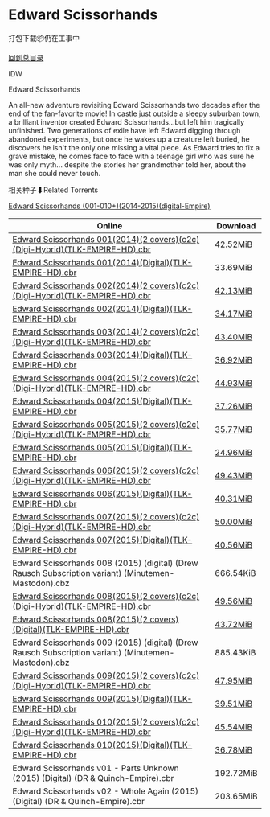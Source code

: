 # Edward Scissorhands

打包下载📦仍在工事中

[回到总目录](/Catalogs.md)

IDW

Edward Scissorhands

An all-new adventure revisiting Edward Scissorhands two decades after the end of the fan-favorite movie! In castle just outside a sleepy suburban town, a brilliant inventor created Edward Scissorhands...but left him tragically unfinished. Two generations of exile have left Edward digging through abandoned experiments, but once he wakes up a creature left buried, he discovers he isn't the only one missing a vital piece. As Edward tries to fix a grave mistake, he comes face to face with a teenage girl who was sure he was only myth... despite the stories her grandmother told her, about the man she could never touch.





相关种子⬇Related Torrents

[Edward Scissorhands (001-010+)(2014-2015)(digital-Empire)](https://github.com/alicewish/markdown/blob/master/torrent/Edward-Scissorhands--001-010---2014-2015--digital-Empire.md)

Online | Download
--- | ---
[Edward Scissorhands 001(2014)(2 covers)(c2c)(Digi-Hybrid)(TLK-EMPIRE-HD).cbr](https://github.com/alicewish/markdown/blob/master/comic/Edward-Scissorhands-001-2014-2-covers-c2c-Digi-Hybrid-TLK-EMPIRE-HD-cbr.md) | 42.52MiB
[Edward Scissorhands 001(2014)(Digital)(TLK-EMPIRE-HD).cbr](https://github.com/alicewish/markdown/blob/master/comic/Edward-Scissorhands-001-2014-Digital-TLK-EMPIRE-HD-cbr.md) | 33.69MiB
[Edward Scissorhands 002(2014)(2 covers)(c2c)(Digi-Hybrid)(TLK-EMPIRE-HD).cbr](https://github.com/alicewish/markdown/blob/master/comic/Edward-Scissorhands-002-2014-2-covers-c2c-Digi-Hybrid-TLK-EMPIRE-HD-cbr.md) | [42.13MiB](https://pan.baidu.com/s/1eR436bK#list/path=%2F0-Day%20Week%20of%202014%20Q4%2F0-Day%20Week%20of%202014.11.26%2F%E3%82%BF%E3%82%AA%E3%82%B9%E3%82%BD%E3%82%AF%E3%82%A8%E3%82%AF%E3%82%AD%E3%82%B5%E3%82%BB%E3%82%B1%E3%82%B9%E3%82%A2%E3%82%B1%E3%82%BB%E3%82%A2%E3%82%B5%E3%82%A2%E3%82%A6%E3%82%AF%E3%82%BD%E3%82%BF%E3%82%B5%E3%82%A8%E3%82%BB%E3%82%AD%E3%82%A4%E3%82%A4%E3%82%AB%E3%82%AB%E3%82%AA%E3%82%A8&parentPath=%2F0-Day%20Week%20of%202014%20Q4)
[Edward Scissorhands 002(2014)(Digital)(TLK-EMPIRE-HD).cbr](https://github.com/alicewish/markdown/blob/master/comic/Edward-Scissorhands-002-2014-Digital-TLK-EMPIRE-HD-cbr.md) | [34.17MiB](https://pan.baidu.com/s/1eR436bK#list/path=%2F0-Day%20Week%20of%202014%20Q4%2F0-Day%20Week%20of%202014.11.26%2F%E3%82%B9%E3%82%B5%E3%82%B3%E3%82%B7%E3%82%B9%E3%82%A4%E3%82%B7%E3%82%AA%E3%82%B9%E3%82%B3%E3%82%BB%E3%82%B7%E3%82%A4%E3%82%B1%E3%82%B5%E3%82%BF%E3%82%BB%E3%82%B1%E3%82%AD%E3%82%BD%E3%82%A8%E3%82%AB%E3%82%AB%E3%82%A4%E3%82%A2%E3%82%A2%E3%82%B7%E3%82%BF%E3%82%A8%E3%82%BF%E3%82%A2%E3%82%BD&parentPath=%2F0-Day%20Week%20of%202014%20Q4)
[Edward Scissorhands 003(2014)(2 covers)(c2c)(Digi-Hybrid)(TLK-EMPIRE-HD).cbr](https://github.com/alicewish/markdown/blob/master/comic/Edward-Scissorhands-003-2014-2-covers-c2c-Digi-Hybrid-TLK-EMPIRE-HD-cbr.md) | [43.40MiB](https://pan.baidu.com/s/1eR9TnW2#list/path=%2F0-Day%20Week%20of%202015%20Q1%2F0-Day%20Week%20of%202015.01.07%2F%E3%82%B1%E3%82%B5%E3%82%AF%E3%82%BD%E3%82%BB%E3%82%A2%E3%82%A6%E3%82%AB%E3%82%A2%E3%82%BD%E3%82%BD%E3%82%B9%E3%82%A2%E3%82%A8%E3%82%BF%E3%82%AA%E3%82%B3%E3%82%A2%E3%82%A4%E3%82%BD%E3%82%BF%E3%82%BB%E3%82%A2%E3%82%A6%E3%82%AA%E3%82%AD%E3%82%B7%E3%82%A2%E3%82%AD%E3%82%B1%E3%82%AD%E3%82%A4&parentPath=%2F0-Day%20Week%20of%202015%20Q1)
[Edward Scissorhands 003(2014)(Digital)(TLK-EMPIRE-HD).cbr](https://github.com/alicewish/markdown/blob/master/comic/Edward-Scissorhands-003-2014-Digital-TLK-EMPIRE-HD-cbr.md) | [36.92MiB](https://pan.baidu.com/s/1eR9TnW2#list/path=%2F0-Day%20Week%20of%202015%20Q1%2F0-Day%20Week%20of%202015.01.07%2F%E3%82%BD%E3%82%BD%E3%82%AB%E3%82%AF%E3%82%A8%E3%82%AF%E3%82%A8%E3%82%BB%E3%82%AD%E3%82%B3%E3%82%A4%E3%82%AF%E3%82%B5%E3%82%AF%E3%82%A8%E3%82%B7%E3%82%AD%E3%82%B1%E3%82%B1%E3%82%BD%E3%82%AF%E3%82%A4%E3%82%AA%E3%82%AF%E3%82%B9%E3%82%BD%E3%82%B3%E3%82%A6%E3%82%B9%E3%82%BB%E3%82%BB%E3%82%A4&parentPath=%2F0-Day%20Week%20of%202015%20Q1)
[Edward Scissorhands 004(2015)(2 covers)(c2c)(Digi-Hybrid)(TLK-EMPIRE-HD).cbr](https://github.com/alicewish/markdown/blob/master/comic/Edward-Scissorhands-004-2015-2-covers-c2c-Digi-Hybrid-TLK-EMPIRE-HD-cbr.md) | [44.93MiB](https://pan.baidu.com/s/1geZ9B2b#list/path=%2F0-Day%20Week%20of%202015%20Q1%2F0-Day%20Week%20of%202015.02.11%2F%E3%82%B1%E3%82%BF%E3%82%A2%E3%82%BB%E3%82%AF%E3%82%A4%E3%82%A8%E3%82%B5%E3%82%AB%E3%82%B3%E3%82%BD%E3%82%A6%E3%82%B7%E3%82%B7%E3%82%B1%E3%82%B5%E3%82%BF%E3%82%B1%E3%82%BF%E3%82%B1%E3%82%A8%E3%82%AB%E3%82%BF%E3%82%B1%E3%82%A8%E3%82%B9%E3%82%BD%E3%82%BB%E3%82%BD%E3%82%BB%E3%82%B7%E3%82%AA&parentPath=%2F0-Day%20Week%20of%202015%20Q1)
[Edward Scissorhands 004(2015)(Digital)(TLK-EMPIRE-HD).cbr](https://github.com/alicewish/markdown/blob/master/comic/Edward-Scissorhands-004-2015-Digital-TLK-EMPIRE-HD-cbr.md) | [37.26MiB](https://pan.baidu.com/s/1geZ9B2b#list/path=%2F0-Day%20Week%20of%202015%20Q1%2F0-Day%20Week%20of%202015.02.11%2F%E3%82%A6%E3%82%B9%E3%82%A6%E3%82%A6%E3%82%A4%E3%82%AA%E3%82%A8%E3%82%BF%E3%82%B3%E3%82%A6%E3%82%BF%E3%82%AA%E3%82%BD%E3%82%A8%E3%82%B1%E3%82%AB%E3%82%BD%E3%82%B9%E3%82%BD%E3%82%BB%E3%82%A2%E3%82%AD%E3%82%BB%E3%82%BB%E3%82%AA%E3%82%A2%E3%82%B7%E3%82%A4%E3%82%B3%E3%82%BB%E3%82%AF%E3%82%A6&parentPath=%2F0-Day%20Week%20of%202015%20Q1)
[Edward Scissorhands 005(2015)(2 covers)(c2c)(Digi-Hybrid)(TLK-EMPIRE-HD).cbr](https://github.com/alicewish/markdown/blob/master/comic/Edward-Scissorhands-005-2015-2-covers-c2c-Digi-Hybrid-TLK-EMPIRE-HD-cbr.md) | [35.77MiB](https://pan.baidu.com/s/1skOxALv#list/path=%2F0-Day%20Week%20of%202015%20Q1%2F0-Day%20Week%20of%202015.03.25%2F%E3%82%BD%E3%82%BD%E3%82%A6%E3%82%AD%E3%82%B5%E3%82%B9%E3%82%A6%E3%82%BF%E3%82%B9%E3%82%B5%E3%82%BD%E3%82%A2%E3%82%A4%E3%82%AB%E3%82%B7%E3%82%BB%E3%82%AF%E3%82%A8%E3%82%A8%E3%82%A4%E3%82%AA%E3%82%BD%E3%82%AB%E3%82%B7%E3%82%A6%E3%82%B9%E3%82%BD%E3%82%AD%E3%82%BF%E3%82%B3%E3%82%AB%E3%82%A6&parentPath=%2F0-Day%20Week%20of%202015%20Q1)
[Edward Scissorhands 005(2015)(Digital)(TLK-EMPIRE-HD).cbr](https://github.com/alicewish/markdown/blob/master/comic/Edward-Scissorhands-005-2015-Digital-TLK-EMPIRE-HD-cbr.md) | [24.96MiB](https://pan.baidu.com/s/1skOxALv#list/path=%2F0-Day%20Week%20of%202015%20Q1%2F0-Day%20Week%20of%202015.03.25%2F%E3%82%A2%E3%82%AF%E3%82%B9%E3%82%AB%E3%82%A6%E3%82%A4%E3%82%A8%E3%82%B3%E3%82%B5%E3%82%A8%E3%82%AD%E3%82%AF%E3%82%AB%E3%82%A2%E3%82%B1%E3%82%B7%E3%82%B3%E3%82%AA%E3%82%AD%E3%82%B9%E3%82%B3%E3%82%BD%E3%82%A6%E3%82%B7%E3%82%B9%E3%82%B5%E3%82%B9%E3%82%A4%E3%82%AB%E3%82%BB%E3%82%AA%E3%82%B1&parentPath=%2F0-Day%20Week%20of%202015%20Q1)
[Edward Scissorhands 006(2015)(2 covers)(c2c)(Digi-Hybrid)(TLK-EMPIRE-HD).cbr](https://github.com/alicewish/markdown/blob/master/comic/Edward-Scissorhands-006-2015-2-covers-c2c-Digi-Hybrid-TLK-EMPIRE-HD-cbr.md) | [49.43MiB](https://pan.baidu.com/s/1TE0c228WAw07Pbo1ygMmFg#list/path=%2F0-Day%20Week%20of%202015%20Q2%2F0-Day%20Week%20of%202015.04.08%2F%E3%82%B1%E3%82%AD%E3%82%AF%E3%82%B3%E3%82%AB%E3%82%BD%E3%82%A6%E3%82%AA%E3%82%BF%E3%82%AA%E3%82%B1%E3%82%B3%E3%82%A2%E3%82%B1%E3%82%BB%E3%82%BD%E3%82%B5%E3%82%B7%E3%82%AB%E3%82%BD%E3%82%B5%E3%82%BB%E3%82%B9%E3%82%BD%E3%82%AA%E3%82%A6%E3%82%BF%E3%82%B3%E3%82%B7%E3%82%B9%E3%82%AD%E3%82%A8&parentPath=%2F0-Day%20Week%20of%202015%20Q2)
[Edward Scissorhands 006(2015)(Digital)(TLK-EMPIRE-HD).cbr](https://github.com/alicewish/markdown/blob/master/comic/Edward-Scissorhands-006-2015-Digital-TLK-EMPIRE-HD-cbr.md) | [40.31MiB](https://pan.baidu.com/s/1TE0c228WAw07Pbo1ygMmFg#list/path=%2F0-Day%20Week%20of%202015%20Q2%2F0-Day%20Week%20of%202015.04.08%2F%E3%82%AA%E3%82%B7%E3%82%B1%E3%82%AB%E3%82%B9%E3%82%B1%E3%82%BF%E3%82%A6%E3%82%AF%E3%82%BD%E3%82%BD%E3%82%B1%E3%82%B1%E3%82%AD%E3%82%BB%E3%82%BF%E3%82%B3%E3%82%A2%E3%82%AD%E3%82%B5%E3%82%AD%E3%82%B9%E3%82%AF%E3%82%B5%E3%82%BF%E3%82%A8%E3%82%BD%E3%82%AB%E3%82%B5%E3%82%A6%E3%82%A8%E3%82%BB&parentPath=%2F0-Day%20Week%20of%202015%20Q2)
[Edward Scissorhands 007(2015)(2 covers)(c2c)(Digi-Hybrid)(TLK-EMPIRE-HD).cbr](https://github.com/alicewish/markdown/blob/master/comic/Edward-Scissorhands-007-2015-2-covers-c2c-Digi-Hybrid-TLK-EMPIRE-HD-cbr.md) | [50.00MiB](https://pan.baidu.com/s/1cAXxYA#list/path=%2F0-Day%20Week%20of%202015%20Q2%2F0-Day%20Week%20of%202015.04.22%2F%E3%82%A2%E3%82%B7%E3%82%A8%E3%82%A2%E3%82%B9%E3%82%AD%E3%82%B3%E3%82%AD%E3%82%B5%E3%82%B7%E3%82%BD%E3%82%B1%E3%82%B7%E3%82%B9%E3%82%B5%E3%82%A8%E3%82%AF%E3%82%AD%E3%82%B3%E3%82%A4%E3%82%B7%E3%82%BD%E3%82%B5%E3%82%B7%E3%82%AF%E3%82%B9%E3%82%AB%E3%82%BF%E3%82%A2%E3%82%A4%E3%82%B1%E3%82%AD&parentPath=%2F0-Day%20Week%20of%202015%20Q2)
[Edward Scissorhands 007(2015)(Digital)(TLK-EMPIRE-HD).cbr](https://github.com/alicewish/markdown/blob/master/comic/Edward-Scissorhands-007-2015-Digital-TLK-EMPIRE-HD-cbr.md) | [40.56MiB](https://pan.baidu.com/s/1cAXxYA#list/path=%2F0-Day%20Week%20of%202015%20Q2%2F0-Day%20Week%20of%202015.04.22%2F%E3%82%A2%E3%82%A8%E3%82%B3%E3%82%A2%E3%82%AA%E3%82%AD%E3%82%B3%E3%82%AF%E3%82%AA%E3%82%B9%E3%82%A6%E3%82%A8%E3%82%BB%E3%82%B5%E3%82%BD%E3%82%AA%E3%82%BD%E3%82%B7%E3%82%AF%E3%82%B5%E3%82%AA%E3%82%BD%E3%82%A2%E3%82%BB%E3%82%BD%E3%82%AA%E3%82%AF%E3%82%A8%E3%82%B5%E3%82%AB%E3%82%BB%E3%82%BB&parentPath=%2F0-Day%20Week%20of%202015%20Q2)
Edward Scissorhands 008 (2015) (digital) (Drew Rausch Subscription variant) (Minutemen-Mastodon).cbz | 666.54KiB
[Edward Scissorhands 008(2015)(2 covers)(c2c)(Digi-Hybrid)(TLK-EMPIRE-HD).cbr](https://github.com/alicewish/markdown/blob/master/comic/Edward-Scissorhands-008-2015-2-covers-c2c-Digi-Hybrid-TLK-EMPIRE-HD-cbr.md) | [49.56MiB](https://pan.baidu.com/s/1c2rq6ac#list/path=%2F0-Day%20Week%20of%202015%20Q2%2F0-Day%20Week%20of%202015.05.27%2F%E3%82%AF%E3%82%BB%E3%82%B9%E3%82%AD%E3%82%AB%E3%82%B7%E3%82%AA%E3%82%AB%E3%82%B5%E3%82%BB%E3%82%B1%E3%82%BF%E3%82%B1%E3%82%B1%E3%82%AA%E3%82%AB%E3%82%A6%E3%82%B9%E3%82%B9%E3%82%B7%E3%82%AA%E3%82%A6%E3%82%B1%E3%82%A4%E3%82%BB%E3%82%A2%E3%82%AA%E3%82%BB%E3%82%BF%E3%82%A6%E3%82%BB%E3%82%B5&parentPath=%2F0-Day%20Week%20of%202015%20Q2)
[Edward Scissorhands 008(2015)(2 covers)(Digital)(TLK-EMPIRE-HD).cbr](https://github.com/alicewish/markdown/blob/master/comic/Edward-Scissorhands-008-2015-2-covers-Digital-TLK-EMPIRE-HD-cbr.md) | [43.72MiB](https://pan.baidu.com/s/1c2rq6ac#list/path=%2F0-Day%20Week%20of%202015%20Q2%2F0-Day%20Week%20of%202015.05.27%2F%E3%82%AB%E3%82%AD%E3%82%A6%E3%82%B1%E3%82%BD%E3%82%B9%E3%82%A2%E3%82%AD%E3%82%BB%E3%82%A2%E3%82%B9%E3%82%A6%E3%82%AD%E3%82%B5%E3%82%BF%E3%82%A4%E3%82%A6%E3%82%AD%E3%82%BD%E3%82%AF%E3%82%A8%E3%82%B1%E3%82%B5%E3%82%AD%E3%82%AA%E3%82%AF%E3%82%A6%E3%82%AD%E3%82%AB%E3%82%B7%E3%82%BB%E3%82%B5&parentPath=%2F0-Day%20Week%20of%202015%20Q2)
Edward Scissorhands 009 (2015) (digital) (Drew Rausch Subscription variant) (Minutemen-Mastodon).cbz | 885.43KiB
[Edward Scissorhands 009(2015)(2 covers)(c2c)(Digi-Hybrid)(TLK-EMPIRE-HD).cbr](https://github.com/alicewish/markdown/blob/master/comic/Edward-Scissorhands-009-2015-2-covers-c2c-Digi-Hybrid-TLK-EMPIRE-HD-cbr.md) | [47.95MiB](https://pan.baidu.com/s/1nuO5Kql#list/path=%2F0-Day%20Week%20of%202015%20Q2%2F0-Day%20Week%20of%202015.06.17%2F%E3%82%BF%E3%82%B7%E3%82%BD%E3%82%B1%E3%82%AD%E3%82%B5%E3%82%AF%E3%82%A8%E3%82%AA%E3%82%AB%E3%82%BF%E3%82%A8%E3%82%B9%E3%82%BD%E3%82%AA%E3%82%B9%E3%82%AA%E3%82%AA%E3%82%BB%E3%82%B9%E3%82%A6%E3%82%BD%E3%82%A8%E3%82%B7%E3%82%B7%E3%82%BB%E3%82%B1%E3%82%A6%E3%82%AD%E3%82%A8%E3%82%BB%E3%82%B1&parentPath=%2F0-Day%20Week%20of%202015%20Q2)
[Edward Scissorhands 009(2015)(Digital)(TLK-EMPIRE-HD).cbr](https://github.com/alicewish/markdown/blob/master/comic/Edward-Scissorhands-009-2015-Digital-TLK-EMPIRE-HD-cbr.md) | [39.51MiB](https://pan.baidu.com/s/1nuO5Kql#list/path=%2F0-Day%20Week%20of%202015%20Q2%2F0-Day%20Week%20of%202015.06.17%2F%E3%82%B1%E3%82%A4%E3%82%A8%E3%82%AA%E3%82%A4%E3%82%A6%E3%82%B1%E3%82%A6%E3%82%B5%E3%82%BF%E3%82%BB%E3%82%B7%E3%82%AA%E3%82%B1%E3%82%AF%E3%82%A8%E3%82%B5%E3%82%BB%E3%82%A8%E3%82%B5%E3%82%B7%E3%82%BF%E3%82%AF%E3%82%A8%E3%82%A2%E3%82%BB%E3%82%A8%E3%82%A6%E3%82%AB%E3%82%A4%E3%82%BF%E3%82%BB&parentPath=%2F0-Day%20Week%20of%202015%20Q2)
[Edward Scissorhands 010(2015)(2 covers)(c2c)(Digi-Hybrid)(TLK-EMPIRE-HD).cbr](https://github.com/alicewish/markdown/blob/master/comic/Edward-Scissorhands-010-2015-2-covers-c2c-Digi-Hybrid-TLK-EMPIRE-HD-cbr.md) | [45.54MiB](https://pan.baidu.com/s/1cLeC1K#list/path=%2F0-Day%20Week%20of%202015%20Q3%2F0-Day%20Week%20of%202015.07.22%2F%E3%82%A8%E3%82%A4%E3%82%BB%E3%82%BF%E3%82%B7%E3%82%AF%E3%82%B1%E3%82%B9%E3%82%AA%E3%82%AB%E3%82%AB%E3%82%A6%E3%82%B5%E3%82%AF%E3%82%BF%E3%82%B1%E3%82%A4%E3%82%BF%E3%82%A2%E3%82%B1%E3%82%B3%E3%82%B7%E3%82%A2%E3%82%B3%E3%82%AB%E3%82%B9%E3%82%A2%E3%82%B7%E3%82%AB%E3%82%A4%E3%82%BF%E3%82%AA&parentPath=%2F0-Day%20Week%20of%202015%20Q3)
[Edward Scissorhands 010(2015)(Digital)(TLK-EMPIRE-HD).cbr](https://github.com/alicewish/markdown/blob/master/comic/Edward-Scissorhands-010-2015-Digital-TLK-EMPIRE-HD-cbr.md) | [36.78MiB](https://pan.baidu.com/s/1cLeC1K#list/path=%2F0-Day%20Week%20of%202015%20Q3%2F0-Day%20Week%20of%202015.07.22%2F%E3%82%B1%E3%82%B7%E3%82%BB%E3%82%A8%E3%82%B1%E3%82%BF%E3%82%B1%E3%82%B1%E3%82%BB%E3%82%B3%E3%82%AF%E3%82%B5%E3%82%BF%E3%82%AB%E3%82%BB%E3%82%A4%E3%82%AD%E3%82%B5%E3%82%B9%E3%82%B1%E3%82%AA%E3%82%A8%E3%82%B7%E3%82%A6%E3%82%BB%E3%82%A4%E3%82%B3%E3%82%AB%E3%82%AA%E3%82%A8%E3%82%AA%E3%82%B7&parentPath=%2F0-Day%20Week%20of%202015%20Q3)
Edward Scissorhands v01 - Parts Unknown (2015) (Digital) (DR & Quinch-Empire).cbr | 192.72MiB
Edward Scissorhands v02 - Whole Again (2015) (Digital) (DR & Quinch-Empire).cbr | 203.65MiB